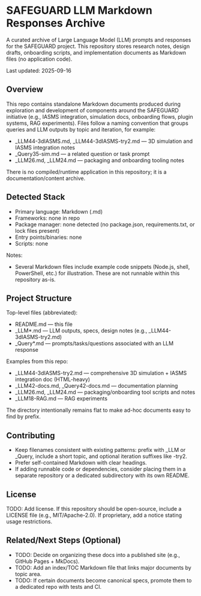 # SAFEGUARD LLM Markdown Responses Archive

A curated archive of Large Language Model (LLM) prompts and responses for the SAFEGUARD project. This repository stores research notes, design drafts, onboarding scripts, and implementation documents as Markdown files (no application code).

Last updated: 2025-09-16

## Overview
This repo contains standalone Markdown documents produced during exploration and development of components around the SAFEGUARD initiative (e.g., IASMS integration, simulation docs, onboarding flows, plugin systems, RAG experiments). Files follow a naming convention that groups queries and LLM outputs by topic and iteration, for example:

- _LLM44-3dIASMS.md, _LLM44-3dIASMS-try2.md — 3D simulation and IASMS integration notes
- _Query35-sim.md — a related question or task prompt
- _LLM26.md, _LLM24.md — packaging and onboarding tooling notes

There is no compiled/runtime application in this repository; it is a documentation/content archive.

## Detected Stack
- Primary language: Markdown (.md)
- Frameworks: none in repo
- Package manager: none detected (no package.json, requirements.txt, or lock files present)
- Entry points/binaries: none
- Scripts: none

Notes:
- Several Markdown files include example code snippets (Node.js, shell, PowerShell, etc.) for illustration. These are not runnable within this repository as-is.

## Project Structure
Top-level files (abbreviated):
- README.md — this file
- _LLM*.md — LLM outputs, specs, design notes (e.g., _LLM44-3dIASMS-try2.md)
- _Query*.md — prompts/tasks/questions associated with an LLM response

Examples from this repo:
- _LLM44-3dIASMS-try2.md — comprehensive 3D simulation + IASMS integration doc (HTML-heavy)
- _LLM42-docs.md, _Query42-docs.md — documentation planning
- _LLM26.md, _LLM24.md — packaging/onboarding tool scripts and notes
- _LLM18-RAG.md — RAG experiments

The directory intentionally remains flat to make ad-hoc documents easy to find by prefix.

## Contributing
- Keep filenames consistent with existing patterns: prefix with _LLM or _Query, include a short topic, and optional iteration suffixes like -try2.
- Prefer self-contained Markdown with clear headings.
- If adding runnable code or dependencies, consider placing them in a separate repository or a dedicated subdirectory with its own README.

## License
TODO: Add license. If this repository should be open-source, include a LICENSE file (e.g., MIT/Apache-2.0). If proprietary, add a notice stating usage restrictions.

## Related/Next Steps (Optional)
- TODO: Decide on organizing these docs into a published site (e.g., GitHub Pages + MkDocs).
- TODO: Add an index/TOC Markdown file that links major documents by topic area.
- TODO: If certain documents become canonical specs, promote them to a dedicated repo with tests and CI.
